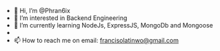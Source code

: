 - 👋 Hi, I’m @Phran6ix
- 👀 I’m interested in Backend Engineering
- 🌱 I’m currently learning NodeJs, ExpressJS, MongoDb and Mongoose
- 
- 📫 How to reach me on email: francisolatinwo@gmail.com

<!---
Phran6ix/Phran6ix is a ✨ special ✨ repository because its `README.md` (this file) appears on your GitHub profile.
You can click the Preview link to take a look at your changes.
--->
